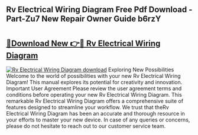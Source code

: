 ## Rv Electrical Wiring Diagram Free Pdf Download - Part-Zu7 New Repair Owner Guide b6rzY

# <h2><a href="http://dfr6trx.blite.top/?on=Rv+Electrical+Wiring+Diagram">🔗Download New 👉🔴 Rv Electrical Wiring Diagram</a></h2>

[![Rv Electrical Wiring Diagram download](https://i.imgur.com/lujVjoI.png)](http://dfr6trx.blite.top/?on=Rv+Electrical+Wiring+Diagram)
Exploring New Possibilities Welcome to the world of possibilities with your new Rv Electrical Wiring Diagram! This manual explores its potential for creativity and innovation. Important User Agreement Please review the user agreement terms and conditions before operating your new Rv Electrical Wiring Diagram. This remarkable Rv Electrical Wiring Diagram offers a comprehensive suite of features designed to streamline your workflow. We trust that theRv Electrical Wiring Diagram has been an accurate and thorough resource in your efforts to master your new device. In case of any queries or concerns, please do not hesitate to reach out to our customer service team.
